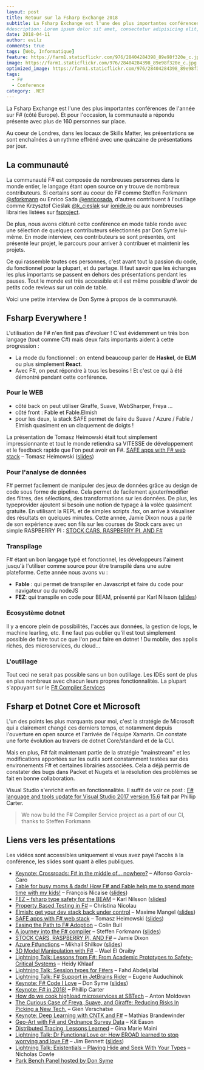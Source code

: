 ```yaml
---
layout: post
title: Retour sur la Fsharp Exchange 2018
subtitle: La Fsharp Exchange est l'une des plus importantes conférences de l'année sur F# (côté Europe).
#description: Lorem ipsum dolor sit amet, consectetur adipisicing elit, sed do eiusmod tempor incididunt ut labore et dolore magna aliqua.
date: 2018-04-11
author: evilz
comments: true
tags: [Web, Informatique]
feature: https://farm1.staticflickr.com/976/28404284398_89e98f320e_c.jpg
image: https://farm1.staticflickr.com/976/28404284398_89e98f320e_c.jpg
optimized_image: https://farm1.staticflickr.com/976/28404284398_89e98f320e_c.jpg
tags:
  - F#
  - Conference
category: .NET
---
```



La Fsharp Exchange est l'une des plus importantes conférences de l'année sur F# (côté Europe).
Et pour l'occasion, la communauté a répondu présente avec plus de 160 personnes sur place.

Au coeur de Londres, dans les locaux de Skills Matter, les présentations se sont enchaînées à un rythme effréné avec une quinzaine de présentations par jour.

## La communauté

La communauté F# est composée de nombreuses personnes dans le monde entier, le langage étant open source on y trouve de nombreux contributeurs. 
Si certains sont au coeur de F# comme Steffen Forkmann [@sforkmann](https://twitter.com/sforkmann) ou Enrico Sada [@enricosada](https://twitter.com/enricosada), d'autres contribuent à l'outillage comme Krzysztof Cieślak [@k_cieslak](https://twitter.com/k_cieslak) sur [ionide.io](http://ionide.io) ou aux nombreuses librairies listées sur [fsproject](https://github.com/fsprojects).

De plus, nous avons clôturé cette conférence en mode table ronde avec une sélection de quelques contributeurs sélectionnés par Don Syme lui-même.
En mode interview, ces contributeurs se sont présentés, ont présenté leur projet, le parcours pour arriver à contribuer et maintenir les projets.

<amp-twitter width="375"
  height="472"
  layout="responsive"
  data-tweetid="982294203718885376">
</amp-twitter>

Ce qui rassemble toutes ces personnes, c'est avant tout la passion du code, du fonctionnel pour la plupart, et du partage. Il faut savoir que les échanges les plus importants se passent en dehors des présentations pendant les pauses. Tout le monde est très accessible et il est même possible d'avoir de petits code reviews sur un coin de table.

<amp-twitter width="375"
  height="472"
  layout="responsive"
  data-tweetid="981812141874401280">
</amp-twitter>


Voici une petite interview de Don Syme à propos de la communauté.

<amp-twitter width="375"
  height="472"
  layout="responsive"
  data-tweetid="981909620401766400">
</amp-twitter>

## Fsharp Everywhere !

<amp-twitter width="375"
  height="472"
  layout="responsive"
  data-tweetid="983321387703074816">
</amp-twitter>


L'utilisation de F# n'en finit pas d'évoluer ! C'est évidemment un très bon langage (tout comme C#) mais deux faits importants aident à cette progression :

- La mode du fonctionnel : on entend beaucoup parler de **Haskel**, de **ELM** ou plus simplement **React**.
- Avec F#, on peut répondre à tous les besoins ! Et c'est ce qui à été démontré pendant cette conférence.

### Pour le WEB 

- côté back on peut utiliser Giraffe, Suave, WebSharper, Freya ...
- côté front : Fable et Fable.Elmish
- pour les deux, la stack SAFE permet de faire du Suave / Azure / Fable / Elmish quasiment en un claquement de doigts !

La présentation de Tomasz Heimowski était tout simplement impressionnante et tout le monde retiendra sa VITESSE de développement et le feedback rapide que l'on peut avoir en F#.
[SAFE apps with F# web stack](https://skillsmatter.com/app/conferences/9419-f-sharp-exchange-2018/skillscasts/11308-safe-apps-with-f-web-stack) – Tomasz Heimowski ([slides](http://theimowski.com/talk-safe-stack/#/))

### Pour l'analyse de données

F# permet facilement de manipuler des jeux de données grâce au design de code sous forme de pipeline. 
Cela permet de facilement ajouter/modifier des filtres, des sélections, des transformations sur les données.
De plus, les typeprovider ajoutent si besoin une notion de typage à la volée quasiment gratuite.
En utilisant la REPL et de simples scripts .fsx, on arrive à visualiser des résultats en quelques minutes.
Cette année, Jamie Dixon nous a parlé de son expérience avec son fils sur les courses de Stock cars avec un simple RASPBERRY PI :
  [STOCK CARS, RASPBERRY PI, AND F#](https://skillsmatter.com/app/conferences/9419-f-sharp-exchange-2018/skillscasts/11639-stock-cars-raspberry-pi-and-f-sharp)

### Transpilage

F# étant un bon langage typé et fonctionnel, les développeurs l'aiment jusqu'à l'utiliser comme source pour être transpilé dans une autre plateforme. Cette année nous avons vu :

- **Fable** : qui permet de transpiler en Javascript et faire du code pour navigateur ou du nodeJS
- **FEZ**: qui transpile en code pour BEAM, présenté par Karl Nilsson ([slides](https://docs.google.com/presentation/d/1yos-mvWd01_78UNLpTpvABlyhizbp5td_91b03AuO7E/edit#slide=id.p))

### Ecosystème dotnet

Il y a encore plein de possibilités, l'accès aux données, la gestion de logs, le machine learling, etc. Il ne faut pas oublier qu'il est tout simplement possible de faire tout ce que l'on peut faire en dotnet ! Du mobile, des applis riches, des microservices, du cloud...

### L'outillage

Tout ceci ne serait pas possible sans un bon outillage. Les IDEs sont de plus en plus nombreux avec chacun leurs propres fonctionnalités. La plupart s'appuyant sur le [F# Compiler Services](http://fsharp.github.io/FSharp.Compiler.Service/)

<amp-twitter width="375"
  height="472"
  layout="responsive"
  data-tweetid="982171754226335744">
</amp-twitter>

## Fsharp et Dotnet Core et Microsoft 

L'un des points les plus marquants pour moi, c'est la stratégie de Microsoft qui a clairement changé ces derniers temps, et notamment depuis l'ouverture en open source et l'arrivée de l'équipe Xamarin.
On constate une forte évolution au travers de dotnet Core/standard et de la CLI.

Mais en plus, F# fait maintenant partie de la stratégie "mainstream" et les modifications apportées sur les outils sont constamment testées sur des environements F# et certaines librairies associées.
Cela a déjà permis de constater des bugs dans Packet et Nugets et la résolution des problèmes se fait en bonne collaboration.


<amp-twitter width="375"
  height="472"
  layout="responsive"
  data-tweetid="982175964665819138">
</amp-twitter>

Visual Studio s'enrichit enfin en fonctionnalités. Il suffit de voir ce post : [F# language and tools update for Visual Studio 2017 version 15.6](https://blogs.msdn.microsoft.com/dotnet/2018/03/06/f-language-and-tools-update-for-visual-studio-2017-version-15-6/) fait par Phillip Carter.

> We now build the F# Compiler Service project as a part of our CI, thanks to Steffen Forkmann

## Liens vers les présentations

Les vidéos sont accessibles uniquement si vous avez payé l'accès à la conférence, les slides sont quant à elles publiques.

*   [Keynote: Crossroads: F# in the middle of… nowhere?](https://skillsmatter.com/app/conferences/9419-f-sharp-exchange-2018/skillscasts/10137-keynote-crossroads-f-sharp-in-the-middle-of-nowhere) – Alfonso Garcia-Caro
*   [Fable for busy moms & dads! How F# and Fable help me to spend more time with my kids!](https://skillsmatter.com/app/conferences/9419-f-sharp-exchange-2018/skillscasts/11304-fable-for-busy-moms-dads-how-fsharp-and-fable-help-me-to-spend-more-time-with-my-kids) – François Nicaise ([slides](https://whitetigle.github.io/fsharpx2018/))
*   [FEZ – fsharp type safety for the BEAM](https://skillsmatter.com/app/conferences/9419-f-sharp-exchange-2018/skillscasts/11312-fez-fsharp-type-safety-for-the-beam) – Karl Nilsson ([slides](https://docs.google.com/presentation/d/1yos-mvWd01_78UNLpTpvABlyhizbp5td_91b03AuO7E/edit#slide=id.p))
*   [Property Based Testing in F#](https://skillsmatter.com/app/conferences/9419-f-sharp-exchange-2018/skillscasts/11478-property-based-testing-in-f-sharp) – Christina Nicolau
*   [Elmish: get your dev stack back under control](https://skillsmatter.com/app/conferences/9419-f-sharp-exchange-2018/skillscasts/11310-elmish-get-your-dev-stack-back-under-control) – Maxime Mangel ([slides](https://mangelmaxime.github.io/fsharp-exchange-2018-elmish/#/))
*   [SAFE apps with F# web stack](https://skillsmatter.com/app/conferences/9419-f-sharp-exchange-2018/skillscasts/11308-safe-apps-with-f-web-stack) – Tomasz Heimowski ([slides](http://theimowski.com/talk-safe-stack/#/))
*   [Easing the Path to F# Adoption](https://skillsmatter.com/app/conferences/9419-f-sharp-exchange-2018/skillscasts/11745-easing-the-path-to-f-sharp-adoption) – Colin Bull
*   [A journey into the F# compiler](https://skillsmatter.com/app/conferences/9419-f-sharp-exchange-2018/skillscasts/11629-a-journey-into-the-f-sharp-compiler) – Steffen Forkmann ([slides](https://forki.github.io/CompilerIntro/#/))
*   [STOCK CARS, RASPBERRY PI, AND F#](https://skillsmatter.com/app/conferences/9419-f-sharp-exchange-2018/skillscasts/11639-stock-cars-raspberry-pi-and-f-sharp) – Jamie Dixon
*   [Azure F#unctions](https://skillsmatter.com/app/conferences/9419-f-sharp-exchange-2018/skillscasts/11347-azure-f-sharpunctions) – Mikhail Shilkov ([slides](https://www.slideshare.net/MikhailShilkov/azure-functions-92988186))
*   [3D Model Manipulation with F#](https://skillsmatter.com/app/conferences/9419-f-sharp-exchange-2018/skillscasts/11603-3d-model-manipulation-with-f-sharp) – Wael El Oraiby
*   [Lightning Talk: Lessons from F#: From Academic Prototypes to Safety-Critical Systems](https://skillsmatter.com/app/conferences/9419-f-sharp-exchange-2018/skillscasts/11481-lightning-talk-lessons-from-f-sharp-from-academic-prototypes-to-safety-critical-systems) – Heidy Khlaaf
*   [Lightning Talk: Session types for F#ers](https://skillsmatter.com/app/conferences/9419-f-sharp-exchange-2018/skillscasts/11593-lightning-talk-session-types-for-f-sharpers) – Fahd Abdeljallal
*   [Lightning Talk: F# Support in JetBrains Rider](https://skillsmatter.com/app/conferences/9419-f-sharp-exchange-2018/skillscasts/11440-lightning-talk-f-sharp-support-in-jetbrains-rider) – Eugene Auduchinok
*   [Keynote: F# Code I Love](https://skillsmatter.com/app/conferences/9419-f-sharp-exchange-2018/skillscasts/11439-keynote-f-sharp-code-i-love) – Don Syme ([slides](https://twitter.com/dsyme/status/982238973861945344))
*   [Keynote: F# in 2018!](https://skillsmatter.com/app/conferences/9419-f-sharp-exchange-2018/skillscasts/10138-keynote-thrilled-to-have-phillip-carter-hosting-a-keynote-at-fsharpx-2018) – Phillip Carter
*   [How do we cook highload microservices at SBTech](https://skillsmatter.com/app/conferences/9419-f-sharp-exchange-2018/skillscasts/11309-how-do-we-cook-highload-microservices-at-sbtech) – Anton Moldovan
*   [The Curious Case of Freya, Suave, and Giraffe: Reducing Risks In Picking a New Tech.](https://skillsmatter.com/app/conferences/9419-f-sharp-exchange-2018/skillscasts/11516-the-curious-case-of-freya-suave-and-giraffe-reducing-risks-in-picking-a-new-tech) – Gien Verschatse
*   [Keynote: Deep Learning with CNTK and F#](https://skillsmatter.com/app/conferences/9419-f-sharp-exchange-2018/skillscasts/10265-keynote-can-t-wait-to-hear-from-mathias-brandewinder-at-fsharpx-2018) – Mathias Brandewinder
*   [Geo-Art with F# and Ordnance Survey Data](https://skillsmatter.com/app/conferences/9419-f-sharp-exchange-2018/skillscasts/11306-geo-art-with-fsharp-and-ordnance-survey-data) – Kit Eason
*   [Distributed Tracing, Lessons Learned](https://skillsmatter.com/app/conferences/9419-f-sharp-exchange-2018/skillscasts/11506-distributed-tracing-lessons-learned) – Gina Marie Maini
*   [Lightning Talk: Dr FunctionalLove or: How EROAD learned to stop worrying and love F#](https://skillsmatter.com/app/conferences/9419-f-sharp-exchange-2018/skillscasts/11602-dr-functionallove-or-how-eroad-learned-to-stop-worrying-and-love-f-sharp) – Jim Bennett ([slides](https://www.slideshare.net/JimBennett10/learning-to-love-f))
*   [Lightning Talk: Existentials – Playing Hide and Seek With Your Types](https://skillsmatter.com/app/conferences/9419-f-sharp-exchange-2018) – Nicholas Cowle
*   [Park Bench Panel hosted by Don Syme](https://skillsmatter.com/app/conferences/9419-f-sharp-exchange-2018/skillscasts/11438-park-bench-panel-hosted-by-don-syme)
